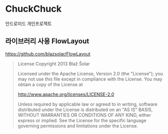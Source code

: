 # ChuckChuck
안드로이드 개인프로젝트

## 라이브러리 사용 FlowLayout
https://github.com/blazsolar/FlowLayout

>License
>Copyright 2013 Blaž Šolar
>
>Licensed under the Apache License, Version 2.0 (the "License");
>you may not use this file except in compliance with the License.
>You may obtain a copy of the License at
>
>   http://www.apache.org/licenses/LICENSE-2.0
>
>Unless required by applicable law or agreed to in writing, software
>distributed under the License is distributed on an "AS IS" BASIS,
>WITHOUT WARRANTIES OR CONDITIONS OF ANY KIND, either express or implied.
>See the License for the specific language governing permissions and
>limitations under the License.
